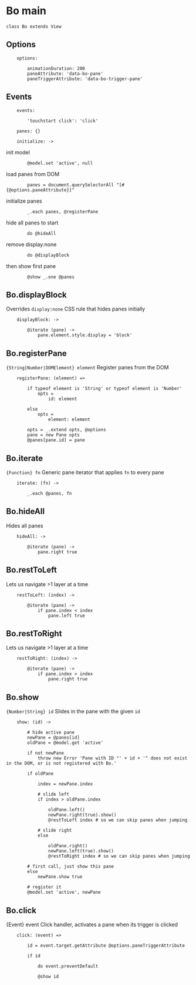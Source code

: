 # Bo main

	class Bo extends View

## Options

		options:

			animationDuration: 200
			paneAttribute: 'data-bo-pane'
			paneTriggerAttribute: 'data-bo-trigger-pane'

## Events

		events:

			'touchstart click': 'click'

		panes: {}

		initialize: ->

init model

			@model.set 'active', null

load panes from DOM

			panes = document.querySelectorAll "[#{@options.paneAttribute}]"

initialize panes

			_.each panes, @registerPane

hide all panes to start

			do @hideAll

remove display:none

			do @displayBlock

then show first pane
			
			@show _.one @panes

## Bo.displayBlock
Overrides `display:none` CSS rule that hides panes initially

		displayBlock: ->

			@iterate (pane) ->
				pane.element.style.display = 'block'

## Bo.registerPane
`{String|Number|DOMElement} element`
Register panes from the DOM

		registerPane: (element) =>

			if typeof element is 'String' or typeof element is 'Number'
				opts =
					id: element

			else
				opts =
					element: element

			opts = _.extend opts, @options
			pane = new Pane opts
			@panes[pane.id] = pane

## Bo.iterate
`{Function} fn`
Generic pane iterator that applies `fn` to every pane

		iterate: (fn) ->

			_.each @panes, fn

## Bo.hideAll
Hides all panes

		hideAll: ->

			@iterate (pane) ->
				pane.right true

## Bo.restToLeft
Lets us navigate >1 layer at a time

		restToLeft: (index) ->

			@iterate (pane) ->
				if pane.index < index
					pane.left true

## Bo.restToRight
Lets us navigate >1 layer at a time

		restToRight: (index) ->

			@iterate (pane) ->
				if pane.index > index
					pane.right true

## Bo.show
`{Number|String} id`
Slides in the pane with the given `id`

		show: (id) ->

			# hide active pane
			newPane = @panes[id]
			oldPane = @model.get 'active'

			if not newPane
				throw new Error 'Pane with ID "' + id + '" does not exist in the DOM, or is not registered with Bo.'

			if oldPane

				index = newPane.index

				# slide left
				if index > oldPane.index
					
					oldPane.left()
					newPane.right(true).show()
					@restToLeft index # so we can skip panes when jumping

				# slide right
				else

					oldPane.right()
					newPane.left(true).show()
					@restToRight index # so we can skip panes when jumping

			# first call, just show this pane
			else
				newPane.show true

			# register it
			@model.set 'active', newPane

## Bo.click
{Event} event
Click handler, activates a pane when its trigger is clicked

		click: (event) =>

			id = event.target.getAttribute @options.paneTriggerAttribute

			if id

				do event.preventDefault

				@show id